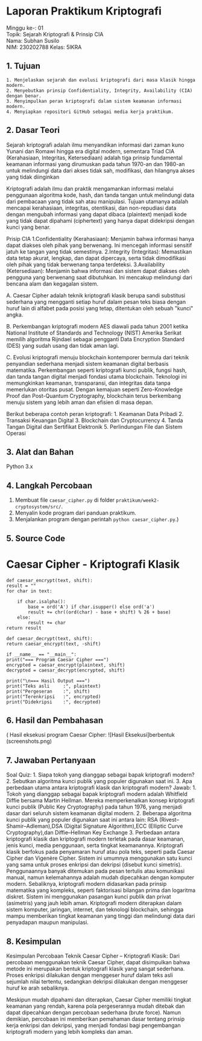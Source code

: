 # Laporan Praktikum Kriptografi
Minggu ke-: 01  
Topik: Sejarah Kriptografi & Prinsip CIA  
Nama: Subhan Susilo  
NIM: 230202788 
Kelas: 5IKRA  

## 1. Tujuan
    1. Menjelaskan sejarah dan evolusi kriptografi dari masa klasik hingga modern.
    2. Menyebutkan prinsip Confidentiality, Integrity, Availability (CIA) dengan benar.
    3. Menyimpulkan peran kriptografi dalam sistem keamanan informasi modern.
    4. Menyiapkan repositori GitHub sebagai media kerja praktikum.

## 2. Dasar Teori
Sejarah kriptografi adalah ilmu menyandikan informasi dari zaman kuno Yunani dan Romawi hingga era digital modern, sementara Triad CIA (Kerahasiaan, Integritas, Ketersediaan) adalah tiga prinsip fundamental keamanan informasi yang dirumuskan pada tahun 1970-an dan 1980-an untuk melindungi data dari akses tidak sah, modifikasi, dan hilangnya akses yang tidak diinginkan

Kriptografi adalah ilmu dan praktik mengamankan informasi melalui penggunaan algoritma kode, hash, dan tanda tangan untuk melindungi data dari pembacaan yang tidak sah atau manipulasi. Tujuan utamanya adalah mencapai kerahasiaan, integritas, otentikasi, dan non-repudiasi data dengan mengubah informasi yang dapat dibaca (plaintext) menjadi kode yang tidak dapat dipahami (ciphertext) yang hanya dapat didekripsi dengan kunci yang benar. 

Prisip CIA 
1.Confidentiality (Kerahasiaan): Menjamin bahwa informasi hanya dapat diakses oleh pihak yang berwenang. Ini mencegah informasi sensitif jatuh ke tangan yang tidak semestinya.
2.Integrity (Integritas): Memastikan data tetap akurat, lengkap, dan dapat dipercaya, serta tidak dimodifikasi oleh pihak yang tidak berwenang tanpa terdeteksi. 
3.Availability (Ketersediaan): Menjamin bahwa informasi dan sistem dapat diakses oleh pengguna yang berwenang saat dibutuhkan. Ini mencakup melindungi dari bencana alam dan kegagalan sistem. 

A. Caesar Cipher adalah teknik kriptografi klasik berupa sandi substitusi sederhana yang mengganti setiap huruf dalam pesan teks biasa dengan huruf lain di alfabet pada posisi yang tetap, ditentukan oleh sebuah "kunci" angka.

B. Perkembangan kriptografi modern AES diawali pada tahun 2001 ketika National Institute of Standards and Technology (NIST) Amerika Serikat memilih algoritma Rijndael sebagai pengganti Data Encryption Standard (DES) yang sudah usang dan tidak aman lagi.

C. Evolusi kriptografi menuju blockchain kontemporer bermula dari teknik penyandian sederhana menjadi sistem keamanan digital berbasis matematika. Perkembangan seperti kriptografi kunci publik, fungsi hash, dan tanda tangan digital menjadi fondasi utama blockchain. Teknologi ini memungkinkan keamanan, transparansi, dan integritas data tanpa memerlukan otoritas pusat. Dengan kemajuan seperti Zero-Knowledge Proof dan Post-Quantum Cryptography, blockchain terus berkembang menuju sistem yang lebih aman dan efisien di masa depan.

Berikut beberapa contoh peran kriptografi:
    1. Keamanan Data Pribadi
    2. Transaksi Keuangan Digital
    3. Blockchain dan Cryptocurrency
    4. Tanda Tangan Digital dan Sertifikat Elektronik
    5. Perlindungan File dan Sistem Operasi
## 3. Alat dan Bahan

 Python 3.x  

## 4. Langkah Percobaan

1. Membuat file `caesar_cipher.py` di folder `praktikum/week2-cryptosystem/src/`.
2. Menyalin kode program dari panduan praktikum.
3. Menjalankan program dengan perintah `python caesar_cipher.py`.)

## 5. Source Code

# Caesar Cipher - Kriptografi Klasik

    def caesar_encrypt(text, shift):
    result = ""
    for char in text:
    
        if char.isalpha():
            base = ord('A') if char.isupper() else ord('a')
            result += chr((ord(char) - base + shift) % 26 + base)
        else:
            result += char
    return result
    
    def caesar_decrypt(text, shift):
    return caesar_encrypt(text, -shift)
    
    if __name__ == "__main__":
    print("=== Program Caesar Cipher ===")
    encrypted = caesar_encrypt(plaintext, shift)
    decrypted = caesar_decrypt(encrypted, shift)
    
    print("\n=== Hasil Output ===")
    print("Teks asli     :", plaintext)
    print("Pergeseran    :", shift)
    print("Terenkripsi   :", encrypted)
    print("Didekripsi    :", decrypted)


## 6. Hasil dan Pembahasan
 
( Hasil eksekusi program Caesar Cipher:
![Hasil Eksekusi]berbentuk (screenshots.png)

## 7. Jawaban Pertanyaan
Soal Quiz:
    1. Siapa tokoh yang dianggap sebagai bapak kriptografi modern?
    2. Sebutkan algoritma kunci publik yang populer digunakan saat ini.
    3. Apa perbedaan utama antara kriptografi klasik dan kriptografi modern?
Jawab:
    1. Tokoh yang dianggap sebagai bapak kriptografi modern adalah Whitfield Diffie bersama Martin Hellman.
Mereka memperkenalkan konsep kriptografi kunci publik (Public Key Cryptography) pada tahun 1976, yang menjadi dasar dari seluruh sistem keamanan digital modern.
    2. Beberapa algoritma kunci publik yang populer digunakan saat ini antara lain: RSA (Rivest–Shamir–Adleman),DSA (Digital Signature Algorithm),ECC (Elliptic Curve Cryptography),dan Diffie–Hellman Key Exchange
    3. Perbedaan antara kriptografi klasik dan kriptografi modern terletak pada dasar keamanan, jenis kunci, media penggunaan, serta tingkat keamanannya.
Kriptografi klasik berfokus pada penyamaran huruf atau pola teks, seperti pada Caesar Cipher dan Vigenère Cipher. Sistem ini umumnya menggunakan satu kunci yang sama untuk proses enkripsi dan dekripsi (disebut kunci simetris). Penggunaannya banyak ditemukan pada pesan tertulis atau komunikasi manual, namun kelemahannya adalah mudah dipecahkan dengan komputer modern.
Sebaliknya, kriptografi modern didasarkan pada prinsip matematika yang kompleks, seperti faktorisasi bilangan prima dan logaritma diskret. Sistem ini menggunakan pasangan kunci publik dan privat (asimetris) yang jauh lebih aman. Kriptografi modern diterapkan dalam sistem komputer, jaringan, internet, dan teknologi blockchain, sehingga mampu memberikan tingkat keamanan yang tinggi dan melindungi data dari penyadapan maupun manipulasi.

## 8. Kesimpulan
Kesimpulan Percobaan Teknik Caesar Cipher – Kriptografi Klasik:
Dari percobaan menggunakan teknik Caesar Cipher, dapat disimpulkan bahwa metode ini merupakan bentuk kriptografi klasik yang sangat sederhana. Proses enkripsi dilakukan dengan menggeser huruf dalam teks asli sejumlah nilai tertentu, sedangkan dekripsi dilakukan dengan menggeser huruf ke arah sebaliknya.

Meskipun mudah dipahami dan diterapkan, Caesar Cipher memiliki tingkat keamanan yang rendah, karena pola pergeserannya mudah ditebak dan dapat dipecahkan dengan percobaan sederhana (brute force). Namun demikian, percobaan ini memberikan pemahaman dasar tentang prinsip kerja enkripsi dan dekripsi, yang menjadi fondasi bagi pengembangan kriptografi modern yang lebih kompleks dan aman.

